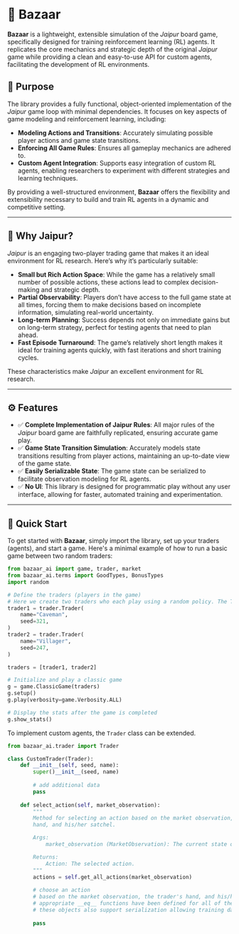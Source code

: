 # 🐪 Bazaar

**Bazaar** is a lightweight, extensible simulation of the *Jaipur* board game, specifically designed for training reinforcement learning (RL) agents. It replicates the core mechanics and strategic depth of the original *Jaipur* game while providing a clean and easy-to-use API for custom agents, facilitating the development of RL environments.

## 🎯 Purpose

The library provides a fully functional, object-oriented implementation of the *Jaipur* game loop with minimal dependencies. It focuses on key aspects of game modeling and reinforcement learning, including:

- **Modeling  Actions and Transitions**: Accurately simulating possible player actions and game state transitions.
- **Enforcing All Game Rules**: Ensures all gameplay mechanics are adhered to.
- **Custom Agent Integration**: Supports easy integration of custom RL agents, enabling researchers to experiment with different strategies and learning techniques.

By providing a well-structured environment, **Bazaar** offers the flexibility and extensibility necessary to build and train RL agents in a dynamic and competitive setting.

---

## 🧠 Why Jaipur?

*Jaipur* is an engaging two-player trading game that makes it an ideal environment for RL research. Here’s why it’s particularly suitable:

- **Small but Rich Action Space**: While the game has a relatively small number of possible actions, these actions lead to complex decision-making and strategic depth.
- **Partial Observability**: Players don’t have access to the full game state at all times, forcing them to make decisions based on incomplete information, simulating real-world uncertainty.
- **Long-term Planning**: Success depends not only on immediate gains but on long-term strategy, perfect for testing agents that need to plan ahead.
- **Fast Episode Turnaround**: The game’s relatively short length makes it ideal for training agents quickly, with fast iterations and short training cycles.

These characteristics make *Jaipur* an excellent environment for RL research.

---

## ⚙️ Features

- ✅ **Complete Implementation of Jaipur Rules**: All major rules of the *Jaipur* board game are faithfully replicated, ensuring accurate game play.
- ✅ **Game State Transition Simulation**: Accurately models state transitions resulting from player actions, maintaining an up-to-date view of the game state.
- ✅ **Easily Serializable State**: The game state can be serialized to facilitate observation modeling for RL agents.
- ✅ **No UI**: This library is designed for programmatic play without any user interface, allowing for faster, automated training and experimentation.

---

## 🚀 Quick Start

To get started with **Bazaar**, simply import the library, set up your traders (agents), and start a game. Here's a minimal example of how to run a basic game between two random traders:

```python
from bazaar_ai import game, trader, market
from bazaar_ai.terms import GoodTypes, BonusTypes
import random

# Define the traders (players in the game)
# Here we create two traders who each play using a random policy. The Trader class can be extended to include more advanced policies.
trader1 = trader.Trader(
    name="Caveman",
    seed=321,
)
trader2 = trader.Trader(
    name="Villager",
    seed=247,
)

traders = [trader1, trader2]

# Initialize and play a classic game
g = game.ClassicGame(traders)
g.setup()
g.play(verbosity=game.Verbosity.ALL) 

# Display the stats after the game is completed
g.show_stats()
```

To implement custom agents, the `Trader` class can be extended.

```python
from bazaar_ai.trader import Trader

class CustomTrader(Trader):
    def __init__(self, seed, name):
        super()__init__(seed, name)
        
        # add additional data
        pass 
            
    def select_action(self, market_observation):
        """
        Method for selecting an action based on the market observation, the trader's
        hand, and his/her satchel.

        Args:
            market_observation (MarketObservation): The current state of the market.

        Returns:
            Action: The selected action.
        """
        actions = self.get_all_actions(market_observation)
        
        # choose an action
        # based on the market observation, the trader's hand, and his/her satchel
        # appropriate __eq__ functions have been defined for all of these objects
        # these objects also support serialization allowing training data to be saved
        
        pass
```

